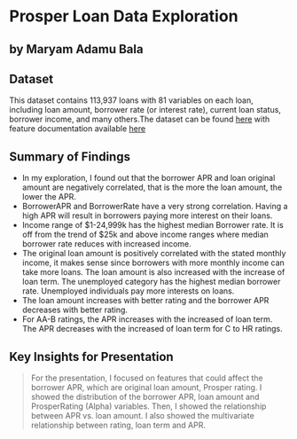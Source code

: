 #  Prosper Loan Data Exploration
## by Maryam Adamu Bala 

## Dataset
This dataset contains 113,937 loans with 81 variables on each loan, including loan amount, borrower rate (or interest rate), current loan status, borrower income, and many others.The dataset can be found [here](https://s3.amazonaws.com/udacity-hosted-downloads/ud651/prosperLoanData.csv) with feature documentation available [here](https://docs.google.com/spreadsheets/d/1gDyi_L4UvIrLTEC6Wri5nbaMmkGmLQBk-Yx3z0XDEtI/edit#gid=0)

> 
## Summary of Findings
- In my exploration, I found out that the borrower APR and loan original amount are negatively correlated, that is the more the loan amount, the lower the APR. 
- BorrowerAPR and BorrowerRate have a very strong correlation. Having a high APR will result in borrowers paying more interest on their loans.
- Income range of $1-24,999k has the highest median Borrower rate. It is off from the trend of $25k and above income ranges where median borrower rate reduces with increased income. 
- The original loan amount is positively correlated with the stated monthly income, it makes sense since borrowers with more monthly income can take more loans. The loan amount is also increased with the increase of loan term. The unemployed category has the highest median borrower rate. Unemployed individuals pay more interests on loans.
- The loan amount increases with better rating and the borrower APR decreases with better rating.
- For AA-B ratings, the APR increases with the increased of loan term. The APR decreases with the increased of loan term for C to HR ratings. 

## Key Insights for Presentation

> For the presentation, I focused on features that could affect the borrower APR, which are original loan amount, Prosper rating. I showed the distribution of the borrower APR, loan amount and ProsperRating (Alpha) variables. Then, I showed the relationship between APR vs. loan amount. I also showed the multivariate relationship between rating, loan term and APR. 
